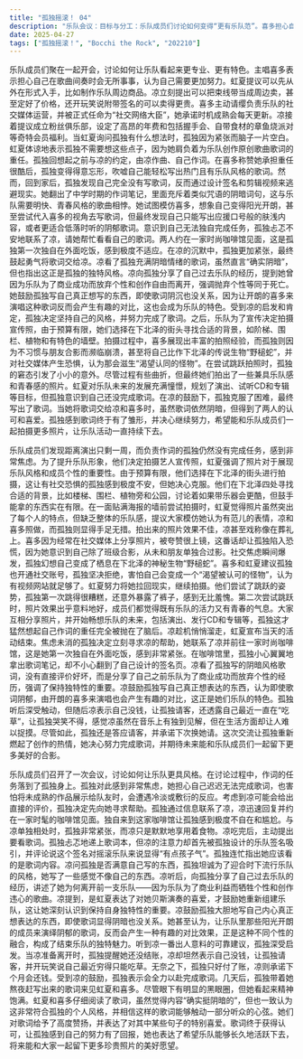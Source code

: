```yaml
---
title: "孤独摇滚！ 04"
description: "乐队会议：目标与分工：乐队成员们讨论如何变得“更有乐队范”。喜多担心自己作为主唱，在间奏时会无事可做，表示需要更加努力。虹夏提议从形式上着手，例如制作乐队周边商品。凉提出将束线带作为周边出售，并设定了价格。喜多主动提出负责运营社交媒体（Isosta），并被任命为社交网络大臣。凉进一步提议建立粉丝俱乐部，并提出了高昂的年费和奇特的会员权益。当虹夏询问孤独有什么点子时，孤独因为紧张而一片空白。虹夏表示孤独不需要想点子，因为她肩负着为乐队原创曲作词的重要任务。孤独回忆起之前与凉约定由凉作曲、自己作词的事情。在喜多称赞她能够承担重要任务很帅气后，孤独变得得意忘形，夸口说能轻松写出热门、有乐队范的歌词。然而，孤独回家后发现自己完全没有写歌词，反而沉迷于设计签名和剪辑视频来逃避现实。街头艺人照拍摄：一周后，孤独仍然没有写出歌词，感到非常焦虑。乐队成员们召集孤独，表示还有其他“更有乐队范”的事情要做，那就是拍摄乐队的艺人照。虹夏解释了艺人照的重要性，认为它能体现乐队的方向性和成员特点。由于没有预算去专业摄影棚，乐队决定在下北泽街头进行拍摄。孤独对在公共场合拍照感到极度不适和困难，但表示会努力克服。乐队成员在下北泽寻找适合拍照的地点，包括阶梯、围栏、植物前和公园。他们讨论了没有带乐器的问题，虹夏提到鼓手在艺人照中能拿的东西有限，显得有些可怜。他们在贴满海报的墙前尝试拍摄，虹夏认为照片虽然展现了成员个性，但缺乏乐队感，希望加入更多乐队的元素。虹夏让成员模仿她认为有乐队范的表情，凉和喜多顺从，孤独感到困惑。拍摄结果并不理想，凉形容照片像在守灵。喜多因经常上传照片到社交媒体而被称赞很习惯拍照，孤独听后陷入了恐慌，因为她从未与朋友合照过，只有班级集体照。孤独的社交焦虑发作，她幻想自己变成了“下北泽的野槌蛇”。喜多和虹夏提议孤独也开通Isosta账号，孤独对此感到抗拒，担心自己会变成“渴望认同的怪物”，表示有视频网站就足够了。虹夏将孤独拉回现实，继续拍摄。他们尝试了跳跃的姿势，孤独跳得不好并意外走光，感到非常羞愧。第二次尝试跳跃拍摄，照片效果很好，成员们认为照片既有乐队感又有青春感。成员们互相索要照片数据，并讨论了乐队未来的计划，包括演出、CD和专辑，孤独突然意识到自己完全忘记了作词的任务。凉趁机悄悄溜走，虹夏宣布今天的活动结束。作词的突破与凉的鼓励：孤独担心歌词拖延越久越难写，也害怕将初稿给成员看后得到冷漠或敷衍的反应。她决定先找凉帮忙审阅歌词，认为凉会给出直率的意见。孤独通过信息联系凉，凉很快回复并约在一家时尚咖啡馆见面。孤独独自进入咖啡馆感到非常尴尬和不适应。与凉独处时，孤独感到紧张，而凉只是沉默地吃东西。凉吃完后，主动提出看歌词。孤独递上歌词笔记，但凉却先注意并评价了孤独设计的签名，认为对摇滚乐队来说“有点孩子气”。孤独纠正她看的是歌词。凉询问孤独是否对歌词满意，孤独坦承为了迎合热门乐队风格，写了一些不像自己的东西。凉向孤独透露了自己过去乐队的经历，她因为乐队为了商业销量而放弃个性和写违心歌词而选择离开。凉讲述了虹夏如何通过表达喜欢她的贝司演奏而鼓励她再次组建乐队，强调了保持个性的重要性。凉鼓励孤独写自己真正喜欢的东西，即使歌词阴沉。她认为让“现充”成员唱阴沉的歌词反而会很有趣，不同个性的融合正是结束乐队的特色。孤独听了凉的话，感到她意外地很靠谱。凉准备离开，孤独提醒她结账，凉却表示没钱让孤独请客，并声称最近只吃草。孤独无奈地请客，凉承诺下个月会还钱。受到凉的鼓励，孤独表示会努力写词。几天后，孤独带着熬夜写好的歌词给虹夏和喜多看，虽然有黑眼圈但精神饱满。虹夏和喜多阅读歌词后，虽然觉得“确实阴暗”，但也认为这很有孤独的风格，并相信会打动一部分听众。她们称赞歌词写得很好，表达了对其中句子的喜爱。孤独感到歌词终于有了成果，并表达了希望乐队能一直活动下去，将来能和大家一起拍更多照片的愿望。"
date: 2025-04-27
tags: ["孤独摇滚！", "Bocchi the Rock", "202210"]
---
```


乐队成员们聚在一起开会，讨论如何让乐队看起来更专业、更有特色。主唱喜多表示担心自己在歌曲间奏时会无所事事，认为自己需要更加努力。虹夏提议可以先从外在形式入手，比如制作乐队周边商品。凉立刻提出可以把束线带当成周边卖，甚至定好了价格，还开玩笑说附带签名的可以卖得更贵。喜多主动请缨负责乐队的社交媒体运营，并被正式任命为“社交网络大臣”，她承诺时机成熟会每天更新。凉接着提议成立粉丝俱乐部，设定了高昂的年费和包括握手会、自带食材的章鱼烧派对等奇特会员福利。当虹夏询问孤独有什么想法时，孤独因为紧张而脑子一片空白。虹夏体谅地表示孤独不需要想这些点子，因为她肩负着为乐队创作原创歌曲歌词的重任。孤独回想起之前与凉的约定，由凉作曲、自己作词。在喜多称赞她承担重任很酷后，孤独变得得意忘形，吹嘘自己能轻松写出热门且有乐队风格的歌词。然而，回到家后，孤独发现自己完全没有写歌词，反而通过设计签名和剪辑视频来逃避现实。她翻出了中学时期的作词笔记，里面充斥着类似咒语的阴暗词句，这与乐队需要明快、青春风格的歌曲相悖。她试图模仿喜多，想象自己变得阳光开朗，甚至尝试代入喜多的视角去写歌词，但最终发现自己只能写出应援口号般的肤浅内容，或者更适合低落时听的阴郁歌词。意识到自己无法独自完成任务，孤独忐忑不安地联系了凉，请她帮忙看看自己的歌词。两人约在一家时尚咖啡馆见面，这是孤独第一次独自在外面吃饭，感到极度不适应。在凉的沉默中，孤独更加紧张，最终鼓起勇气将歌词交给凉。凉看了孤独充满阴暗情绪的歌词，虽然直言“确实阴暗”，但也指出这正是孤独的独特风格。凉向孤独分享了自己过去乐队的经历，提到她曾因为乐队为了商业成功而放弃个性和创作自由而离开，强调抛弃个性等同于死亡。她鼓励孤独写自己真正想写的东西，即使歌词阴沉也没关系，因为让开朗的喜多来演唱这种歌词反而会产生有趣的对比，这也会成为乐队的特色。受到凉的启发和肯定，孤独决定坚持自己的风格，并努力完成了歌词。之后，乐队为了宣传决定拍摄宣传照，由于预算有限，她们选择在下北泽的街头寻找合适的背景，如阶梯、围栏、植物和有特色的墙壁。拍摄过程中，喜多展现出丰富的拍照经验，而孤独则因为不习惯与朋友合影而濒临崩溃，甚至将自己比作下北泽的传说生物“野槌蛇”，并对社交媒体产生恐惧，认为那会滋生“渴望认同的怪物”。在尝试跳跃拍照时，孤独的窘态引发了小小的意外。尽管过程有些曲折，但最终她们拍出了一些兼具乐队感和青春感的照片。虹夏对乐队未来的发展充满憧憬，规划了演出、试听CD和专辑等目标，但孤独意识到自己还没完成歌词。在凉的鼓励下，孤独克服了困难，最终写出了歌词。当她将歌词交给凉和喜多时，虽然歌词依然阴暗，但得到了两人的认可和喜爱。孤独感到歌词终于有了雏形，并决心继续努力，希望能和乐队成员们一起拍摄更多照片，让乐队活动一直持续下去。

乐队成员们发现距离演出只剩一周，而负责作词的孤独仍然没有完成任务，感到非常焦虑。为了提升乐队形象，他们决定拍摄艺人宣传照，虹夏强调了照片对于展现乐队风格和成员个性的重要性。由于预算有限，他们选择在下北泽的街头进行拍摄，这让有社交恐惧的孤独感到极度不安，但她决心克服。他们在下北泽四处寻找合适的背景，比如楼梯、围栏、植物旁和公园，讨论着如果带乐器会更酷，但鼓手能拿的东西实在有限。在一面贴满海报的墙前尝试拍摄时，虹夏觉得照片虽然突出了每个人的特点，但缺乏整体的乐队感，提议大家模仿她认为有范儿的表情，凉和喜多照做，而孤独则显得手足无措。拍出来的照片效果不佳，凉甚至戏称像在葬礼上。喜多因为经常在社交媒体上分享照片，被夸赞很上镜，这番话却让孤独陷入恐慌，因为她意识到自己除了班级合影，从未和朋友单独合过影。社交焦虑瞬间爆发，孤独幻想自己变成了栖息在下北泽的神秘生物“野槌蛇”。喜多和虹夏建议孤独也开通社交账号，孤独坚决拒绝，害怕自己会变成一个“渴望被认可的怪物”，认为有视频网站就足够了。虹夏努力将她拉回现实，继续拍摄。他们尝试了跳跃的姿势，孤独第一次跳得很糟糕，还意外暴露了裤子，感到无比羞愧。第二次尝试跳跃时，照片效果出乎意料地好，成员们都觉得既有乐队的活力又有青春的气息。大家互相分享照片，并开始畅想乐队的未来，包括演出、发行CD和专辑等，孤独这才猛然想起自己作词的重任完全被抛在了脑后。凉趁机悄悄溜走，虹夏宣布当天的活动结束。焦虑未消的孤独决定立刻寻求凉的帮助，她联系了凉并前往一家时尚咖啡馆，这是她第一次独自在外面吃饭，感到非常紧张。在咖啡馆里，孤独小心翼翼地拿出歌词笔记，却不小心翻到了自己设计的签名页。凉看了孤独写的阴暗风格歌词，没有直接评价好坏，而是分享了自己之前乐队为了商业成功而放弃个性的经历，强调了保持独特性的重要。凉鼓励孤独写自己真正想表达的东西，认为即使歌词阴郁，由开朗的喜多来演唱也会产生有趣的对比，这正是她们乐队的特色。孤独听后深受触动，但随后凉表示自己没钱，让孤独请客，还透露自己最近一直在“吃草”，让孤独哭笑不得，感觉凉虽然在音乐上有独到见解，但在生活方面却让人难以捉摸。尽管如此，孤独还是答应请客，并承诺下次换她请。这次交流让孤独重新燃起了创作的热情，她决心努力完成歌词，并期待未来能和乐队成员们一起留下更多美好的合影。

乐队成员们召开了一次会议，讨论如何让乐队更具风格。在讨论过程中，作词的任务落到了孤独身上。孤独对此感到非常焦虑，她担心自己迟迟无法完成歌词，也害怕将未成熟的作品展示给队友时，会遭遇冷淡或敷衍的反应。考虑到凉可能会给出直接的评价，孤独决定先向她寻求帮助。孤独通过信息联系了凉，凉迅速回复并约在一家时髦的咖啡馆见面。独自来到这家咖啡馆让孤独感到极度不自在和尴尬。与凉单独相处时，孤独非常紧张，而凉只是默默地享用着食物。凉吃完后，主动提出要看歌词。孤独忐忑地递上歌词本，但凉的注意力却首先被孤独设计的乐队签名吸引，并评论说这个签名对摇滚乐队来说显得“有点孩子气”。孤独连忙指出她应该看的是歌词内容。凉问孤独是否满意自己写的东西，孤独坦诚为了迎合时下流行乐队的风格，她写了一些感觉不像自己的东西。凉听后，向孤独分享了自己过去乐队的经历，讲述了她为何离开前一支乐队——因为乐队为了商业利益而牺牲个性和创作违心的歌曲。凉提到，是虹夏表达了对她贝斯演奏的喜爱，才鼓励她重新组建乐队，这让她深刻认识到保持自身独特性的重要。凉鼓励孤独大胆地写自己内心真正想表达的东西，即使歌词显得阴暗也没关系。她甚至认为，让乐队里那些阳光开朗的成员来演绎阴郁的歌词，反而会产生一种有趣的对比效果，正是这种不同个性的融合，构成了结束乐队的独特魅力。听到凉一番出人意料的可靠建议，孤独深受启发。当凉准备离开时，孤独提醒她还没结账，凉却坦然表示自己没钱，让孤独请客，并开玩笑说自己最近穷得只能吃草。无奈之下，孤独只好付了账，凉则承诺下个月会还钱。受到凉的鼓励，孤独表示会全力以赴完成歌词。几天后，孤独带着她熬夜赶写出来的歌词来见虹夏和喜多。尽管眼下有明显的黑眼圈，但她看起来精神饱满。虹夏和喜多仔细阅读了歌词，虽然觉得内容“确实挺阴暗的”，但也一致认为这非常符合孤独的个人风格，并相信这样的歌词能够触动一部分听众的心弦。她们对歌词给予了高度赞扬，并表达了对其中某些句子的特别喜爱。歌词终于获得认可，让孤独感到自己的努力有了回报，她也表达了希望乐队能够长久地活跃下去，将来能和大家一起留下更多珍贵照片的美好愿望。